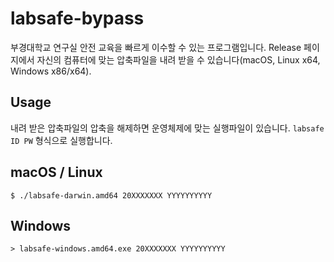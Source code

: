 labsafe-bypass
==============

부경대학교 연구실 안전 교육을 빠르게 이수할 수 있는 프로그램입니다. Release 페이지에서 자신의 컴퓨터에 맞는 압축파일을 내려 받을 수 있습니다(macOS, Linux x64, Windows x86/x64).

Usage
-----

내려 받은 압축파일의 압축을 해제하면 운영체제에 맞는 실행파일이 있습니다. `labsafe ID PW` 형식으로 실행합니다.

macOS / Linux
-----------

```
$ ./labsafe-darwin.amd64 20XXXXXXX YYYYYYYYYY
```

Windows
-------

```
> labsafe-windows.amd64.exe 20XXXXXXX YYYYYYYYYY
```
